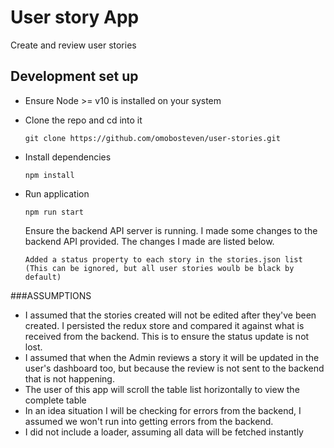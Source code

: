 # User story App
Create and review user stories

## Development set up

- Ensure Node >= v10 is installed on your system

- Clone the repo and cd into it
    ```
    git clone https://github.com/omobosteven/user-stories.git
    ``` 
 - Install dependencies
    ```
    npm install
    ```
	
- Run application
    ```
    npm run start
    ```
  Ensure the backend API server is running. I made some changes to the backend API provided. The changes I made are listed below.
  ```
  Added a status property to each story in the stories.json list (This can be ignored, but all user stories woulb be black by default)
  ```
  
 ###ASSUMPTIONS
 - I assumed that the stories created will not be edited after they've been created. I persisted the redux store and compared it against what is received from the backend. This is to ensure the status update is not lost. 
 - I assumed that when the Admin reviews a story it will be updated in the user's dashboard too, but because the review is not sent to the backend that is not happening.
 - The user of this app will scroll the table list horizontally to view the complete table
 - In an idea situation I will be checking for errors from the backend, I assumed we won't run into getting errors from the backend.
 - I did not include a loader, assuming all data will be fetched instantly
